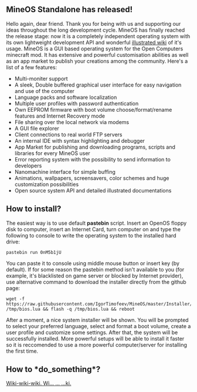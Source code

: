 
## MineOS Standalone has released!

Hello again, dear friend. Thank you for being with us and supporting our ideas throughout the long development cycle. MineOS has finally reached the release stage: now it is a completely independent operating system with its own lightweight development API and wonderful [illustrated wiki](https://github.com/IgorTimofeev/MineOS/wiki) of it's usage. 
MineOS is a GUI based operating system for the Open Computers minecraft mod. It has extensive and powerful customisation abilities as well as an app market to publish your creations among the community.
Here's a list of a few features:

-   Multi-moniter support
-   A sleek, Double buffered graphical user interface for easy navigation and use of the computer
-   Language packs and software localization
-   Multiple user profiles with password authentication
-   Own EEPROM firmware with boot volume choose/format/rename features and Internet Recovery mode
-   File sharing over the local network via modems
-   A GUI file explorer
-   Client connections to real world FTP servers
-   An internal IDE with syntax highlighting and debugger
-   App Market for publishing and downloading programs, scripts and libraries for every MineOS user
-   Error reporting system with the possibility to send information to developers
-   Nanomachine interface for simple buffing
-   Animations, wallpapers, screensavers, color schemes and huge customization possibilities
-   Open source system API and detailed illustrated documentations

## How to install?

The easiest way is to use default **pastebin** script. Insert an OpenOS floppy disk to computer, insert an Internet Card, turn computer on and type the following to console to write the operating system to the installed hard drive:

	pastebin run 0nM5b1jU

You can paste it to console using middle mouse button or insert key (by default). If for some reason the pastebin method isn't available to you (for example, it's blacklisted on game server or blocked by Internet provider), use alternative command to download the installer directly from the github page:

	wget -f https://raw.githubusercontent.com/IgorTimofeev/MineOS/master/Installer/BIOS.lua /tmp/bios.lua && flash -q /tmp/bios.lua && reboot

After a moment, a nice system installer will be shown. You will be prompted to select your preferred language, select and format a boot volume, create a user profile and customize some settings. After that, the system will be successfully installed. More powerful setups will be able to install it faster so it is reccomended to use a more powerful computer/server for installing the first time.

## How to \*do_something\*?

[Wiki-wiki-wiki. Wi...
...
...ki.](https://github.com/IgorTimofeev/MineOS/wiki)
